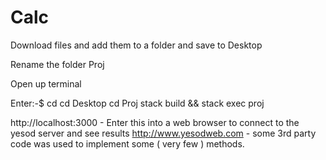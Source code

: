# Calc

Download files and add them to a folder and save to Desktop

Rename the folder Proj

Open up terminal

Enter:-$ cd
         cd Desktop
         cd Proj
         stack build && stack exec proj
         


http://localhost:3000 - Enter this into a web browser to connect to the yesod server and see results
http://www.yesodweb.com - some 3rd party code was used to implement some ( very few ) methods.
